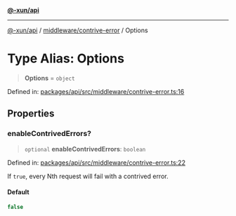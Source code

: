 [**@-xun/api**](../../../README.md)

***

[@-xun/api](../../../README.md) / [middleware/contrive-error](../README.md) / Options

# Type Alias: Options

> **Options** = `object`

Defined in: [packages/api/src/middleware/contrive-error.ts:16](https://github.com/Xunnamius/api-utils/blob/38288e756f37a9fa3bac377fdbaa51608d8bbed9/packages/api/src/middleware/contrive-error.ts#L16)

## Properties

### enableContrivedErrors?

> `optional` **enableContrivedErrors**: `boolean`

Defined in: [packages/api/src/middleware/contrive-error.ts:22](https://github.com/Xunnamius/api-utils/blob/38288e756f37a9fa3bac377fdbaa51608d8bbed9/packages/api/src/middleware/contrive-error.ts#L22)

If `true`, every Nth request will fail with a contrived error.

#### Default

```ts
false
```

